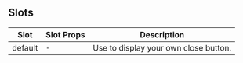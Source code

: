 <!-- This file is automatically generated, do not edit manually. -->

## Slots

| Slot | Slot Props | Description |
| --------- | ---- | ----------- |
| default | `-` | Use to display your own close button. |
